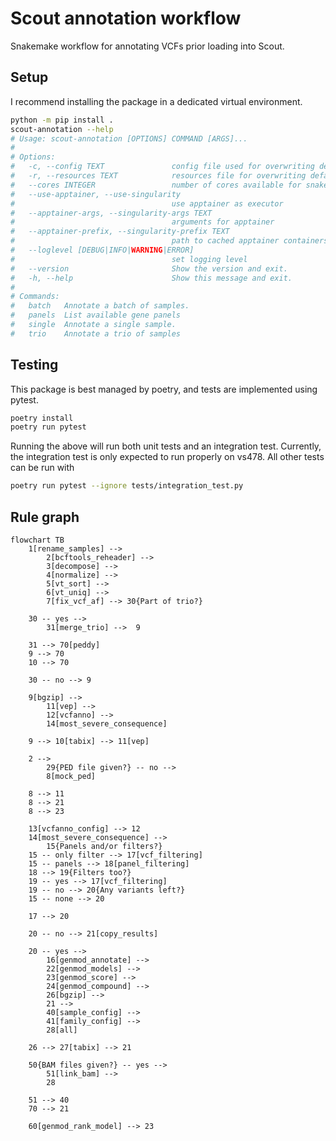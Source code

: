 # Scout annotation workflow

Snakemake workflow for annotating VCFs prior loading into Scout.

## Setup

I recommend installing the package in a dedicated virtual environment.

```bash
python -m pip install .
scout-annotation --help
# Usage: scout-annotation [OPTIONS] COMMAND [ARGS]...
#
# Options:
#   -c, --config TEXT               config file used for overwriting defaults
#   -r, --resources TEXT            resources file for overwriting defaults
#   --cores INTEGER                 number of cores available for snakemake
#   --use-apptainer, --use-singularity
#                                   use apptainer as executor
#   --apptainer-args, --singularity-args TEXT
#                                   arguments for apptainer
#   --apptainer-prefix, --singularity-prefix TEXT
#                                   path to cached apptainer containers
#   --loglevel [DEBUG|INFO|WARNING|ERROR]
#                                   set logging level
#   --version                       Show the version and exit.
#   -h, --help                      Show this message and exit.
#
# Commands:
#   batch   Annotate a batch of samples.
#   panels  List available gene panels
#   single  Annotate a single sample.
#   trio    Annotate a trio of samples
```

## Testing

This package is best managed by poetry, and tests are implemented using pytest.

```bash
poetry install
poetry run pytest
```

Running the above will run both unit tests and an integration test.
Currently, the integration test is only expected to run properly on vs478.
All other tests can be run with

```bash
poetry run pytest --ignore tests/integration_test.py
```

## Rule graph

```mermaid
flowchart TB
    1[rename_samples] -->
        2[bcftools_reheader] -->
        3[decompose] -->
        4[normalize] -->
        5[vt_sort] -->
        6[vt_uniq] -->
        7[fix_vcf_af] --> 30{Part of trio?}

    30 -- yes -->
        31[merge_trio] -->  9

    31 --> 70[peddy]
    9 --> 70
    10 --> 70

    30 -- no --> 9

    9[bgzip] -->
        11[vep] -->
        12[vcfanno] -->
        14[most_severe_consequence]

    9 --> 10[tabix] --> 11[vep]

    2 -->
        29{PED file given?} -- no -->
        8[mock_ped]

    8 --> 11
    8 --> 21
    8 --> 23

    13[vcfanno_config] --> 12
    14[most_severe_consequence] -->
        15{Panels and/or filters?}
    15 -- only filter --> 17[vcf_filtering]
    15 -- panels --> 18[panel_filtering]
    18 --> 19{Filters too?}
    19 -- yes --> 17[vcf_filtering]
    19 -- no --> 20{Any variants left?}
    15 -- none --> 20

    17 --> 20

    20 -- no --> 21[copy_results]

    20 -- yes -->
        16[genmod_annotate] -->
        22[genmod_models] -->
        23[genmod_score] -->
        24[genmod_compound] -->
        26[bgzip] -->
        21 -->
        40[sample_config] -->
        41[family_config] -->
        28[all]

    26 --> 27[tabix] --> 21

    50{BAM files given?} -- yes -->
        51[link_bam] -->
        28

    51 --> 40
    70 --> 21

    60[genmod_rank_model] --> 23
```

